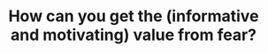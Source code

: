 ---
title: How can you get the (informative and motivating) value from fear?
tags: brave human perception self
---